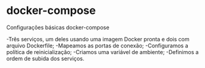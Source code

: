 # docker-compose
Configurações básicas docker-compose

-Três serviços, um deles usando uma imagem Docker pronta e dois com arquivo Dockerfile;
-Mapeamos as portas de conexão;
-Configuramos a política de reinicialização;
-Criamos uma variável de ambiente;
-Definimos a ordem de subida dos serviços.
